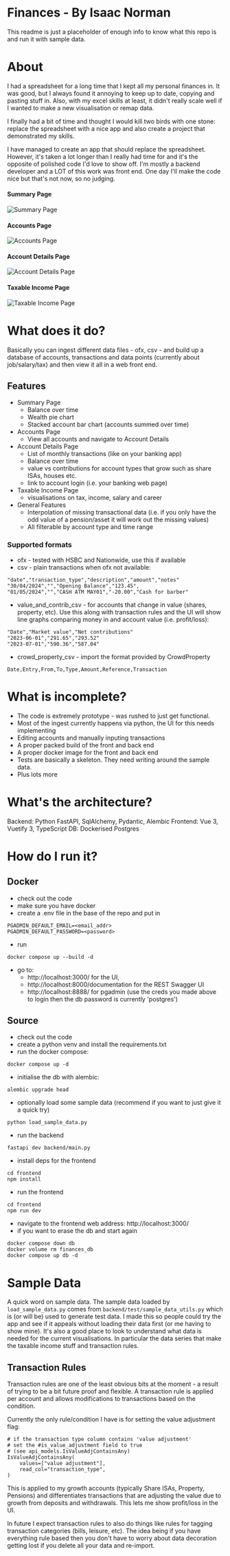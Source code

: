 # Finances - By Isaac Norman

This readme is just a placeholder of enough info to know what this repo is and run it with sample data.

# About

I had a spreadsheet for a long time that I kept all my personal finances in.  It was good, but I always found it annoying to keep up to date, copying and pasting stuff in.  Also, with my excel skills at least, it didn't really scale well if I wanted to make a new visualisation or remap data.

I finally had a bit of time and thought I would kill two birds with one stone:  replace the spreadsheet with a nice app and also create a project that demonstrated my skills.

I have managed to create an app that should replace the spreadsheet.  However, it's taken a lot longer than I really had time for and it's the opposite of polished code I'd love to show off.  I'm mostly a backend developer and a LOT of this work was front end.  One day I'll make the code nice but that's not now, so no judging.

#### Summary Page
![Summary Page](docs/images/summary.png)
#### Accounts Page
![Accounts Page](docs/images/accounts.png)
#### Account Details Page
![Account Details Page](docs/images/account_details.png)
#### Taxable Income Page
![Taxable Income Page](docs/images/taxable_income.png)


# What does it do?

Basically you can ingest different data files - ofx, csv - and build up a database of accounts, transactions and data points (currently about job/salary/tax) and then view it all in a web front end.

## Features
- Summary Page
  - Balance over time
  - Wealth pie chart
  - Stacked account bar chart (accounts summed over time)
- Accounts Page
  - View all accounts and navigate to Account Details
- Account Details Page
  - List of monthly transactions (like on your banking app)
  - Balance over time
  - value vs contributions for account types that grow such as share ISAs, houses etc.
  - link to account login (i.e. your banking web page)
- Taxable Income Page
  - visualisations on tax, income, salary and career
- General Features
  - Interpolation of missing transactional data (i.e. if you only have the odd value of a pension/asset it will work out the missing values)
  - All filterable by account type and time range

### Supported formats
- ofx - tested with HSBC and Nationwide, use this if available
- csv - plain transactions when ofx not available:
```
"date","transaction_type","description","amount","notes"
"30/04/2024","","Opening Balance","123.45",
"01/05/2024","","CASH ATM MAY01","-20.00","Cash for barber"
```
- value_and_contrib_csv - for accounts that change in value (shares, property, etc).  Use this along with transaction rules and the UI will show line graphs comparing money in and account value (i.e. profit/loss):
```
"Date","Market value","Net contributions"
"2023-06-01","291.65","293.52"
"2023-07-01","590.36","587.04"
```
- crowd_property_csv - import the format provided by CrowdProperty
```
Date,Entry,From,To,Type,Amount,Reference,Transaction
```

# What is incomplete?
- The code is extremely prototype - was rushed to just get functional.
- Most of the ingest currently happens via python, the UI for this needs implementing
- Editing accounts and manually inputing transactions
- A proper packed build of the front and back end
- A proper docker image for the front and back end
- Tests are basically a skeleton.  They need writing around the sample data.
- Plus lots more

# What's the architecture?

Backend: Python FastAPI, SqlAlchemy, Pydantic, Alembic
Frontend: Vue 3, Vuetify 3, TypeScript
DB: Dockerised Postgres

# How do I run it?

## Docker
- check out the code
- make sure you have docker
- create a .env file in the base of the repo and put in
```
PGADMIN_DEFAULT_EMAIL=<email_addr>
PGADMIN_DEFAULT_PASSWORD=<password>
```
- run
```
docker compose up --build -d
```
- go to:
  - http://localhost:3000/ for the UI,
  - http://localhost:8000/documentation for the REST Swagger UI
  - http://localhost:8888/ for pgadmin (use the creds you made above to login then the db password is currently 'postgres')

## Source
- check out the code
- create a python venv and install the requirements.txt
- run the docker compose:
```
docker compose up -d
```
- initialise the db with alembic:
```
alembic upgrade head
```
- optionally load some sample data (recommend if you want to just give it a quick try)
```
python load_sample_data.py
```
- run the backend
```
fastapi dev backend/main.py
```
- install deps for the frontend
```
cd frontend
npm install
```
- run the frontend
```
cd frontend
npm run dev
```
- navigate to the frontend web address: http://localhost:3000/
- if you want to erase the db and start again
```
docker compose down db
docker volume rm finances_db
docker compose up db -d
```
# Sample Data

A quick word on sample data.  The sample data loaded by `load_sample_data.py` comes from `backend/test/sample_data_utils.py` which is (or will be) used to generate test data.  I made this so people could try the app and see if it appeals without loading their data first (or me having to show mine).  It's also a good place to look to understand what data is needed for the current visualisations.  In particular the data series that make the taxable income stuff and transaction rules.

## Transaction Rules

Transaction rules are one of the least obvious bits at the moment - a result of trying to be a bit future proof and flexible.  A transaction rule is applied per account and allows modifications to transactions based on the condition.

Currently the only rule/condition I have is for setting the value adjustment flag:

```
# if the transaction type column contains 'value adjustment'
# set the #is_value_adjustment field to true
# (see api_models.IsValueAdjContainsAny)
IsValueAdjContainsAny(
    values=["value adjustment"],
    read_col="transaction_type",
)
```

This is applied to my growth accounts (typically Share ISAs, Property, Pensions) and differentiates transactions that are adjusting the value due to growth from deposits and withdrawals.  This lets me show profit/loss in the UI.

In future I expect transaction rules to also do things like rules for tagging transaction categories (bills, leisure, etc).  The idea being if you have everything rule based then you don't have to worry about data decoration getting lost if you delete all your data and re-import.